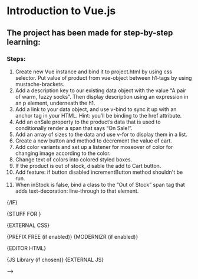 # Introduction to Vue.js


## The project has been made for step-by-step learning:

### Steps: 
1. Create new Vue instance and bind it to project.html by using css selector. Put value of product from vue-object between h1-tags by using mustache-brackets.
2. Add a description key to our existing data object with the value “A pair of warm, fuzzy socks”. Then display description using an expression in an p element, underneath the h1.
3. Add a link to your data object, and use v-bind to sync it up with an anchor tag in your HTML. Hint: you’ll be binding to the href attribute.
4. Add an onSale property to the product’s data that is used to conditionally render a span that says “On Sale!”.
5. Add an array of sizes to the data and use v-for to display them in a list.
6. Create a new button and method to decrement the value of cart.
7. Add color variants and set up a listener for moseover of color for changing image according to the color.
8. Change text of colors into colored styled boxes. 
9. If the product is out of stock, disable the add to Cart button.
10. Add feature: if button disabled incrementButton method shouldn't be run.
11. When inStock is false, bind a class to the “Out of Stock” span tag that adds text-decoration: line-through to that element.

<!-- ### Dependencies

The application needs to have the following dependencies:
1. npm --version 6.1.0
2. node --version 8.*.*

### Deploy

#### $ npm install

Before start the program is supposed to run the command [npm install].<br> 
It downloads needed modules and prepars the programm for starting.<br>
i.e. will be created folders : 'logs' and 'reports'.<br>
And will be run webdriver-manager update.

#### There is a list of modules and their versions:

    `"chai": "^4.1.2",
    "cucumber": "^5.0.1",
    "cucumber-json-reporter-to-html": "git+https://github.com/KarneyenkaDzmitry/cucumber-json-reporter-to-html.git",
    "protractor": "^5.4.0",
    "protractor-cucumber-framework": "^6.1.1",
    "winston": "^3.0.0",
    "yargs": "^12.0.2"`

## Structure 
### Folders: -->
<!-- 
<!DOCTYPE html>
<html lang="en" {IF CLASSES}class="classes"{/IF}>

<head>

  <meta charset="UTF-8">

  {IF PRIVATE}
  <meta name="robots" content="noindex">
  {ELSE}
  <!-- MIT License -->
  {/IF}

  <title>{TITLE}</title>

  {STUFF FOR <HEAD>}

  <link rel="stylesheet" href="{CSS RESET CHOICE}">
  {EXTERNAL CSS}
  <style>
  {EDITOR CSS}
  </style>

  {PREFIX FREE (if enabled)}
  {MODERNIZR (if enabled)}

</head>

<body>

  {EDITOR HTML}

  {JS Library (if chosen)}
  {EXTERNAL JS}

  <script>
    {EDITOR JS}
    //# sourceURL=pen.js
  </script>

</body>

</html> -->